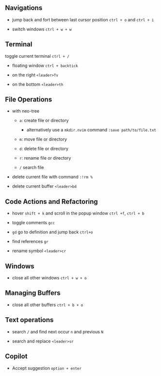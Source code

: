 ## Navigations

- jump back and fort between last cursor position `ctrl + o` and `ctrl + i`

- switch windows `ctrl + w + w`

## Terminal

toggle current terminal `ctrl + /`

- floating window `ctrl + backtick`

- on the right `<leader>Tv`

- on the bottom `<leader>th`

## File Operations

- with neo-tree

  - `a`: create file or directory

    - alternatively use a `mkdir.nvim` command `:save path/to/file.txt`

  - `m`: move file or directory
  - `d`: delete file or directory
  - `r`: rename file or directory
  - `/` search file

- delete current file with command `:!rm %`

- delete current buffer `<leader>bd`

## Code Actions and Refactoring

- hover `shift + k` and scroll in the popup window `ctrl +f`, `ctrl + b`

- toggle comments `gcc`

- `gd` go to definition and jump back `ctrl+o`

- find references `gr`

- rename symbol `<leader>cr`

## Windows

- close all other windows `ctrl + w + o`

## Managing Buffers

- close all other buffers `ctrl + b + o`

## Text operations

- search `/` and find next occur `n` and previous `N`

- search and replace `<leader>sr`

## Copilot

- Accept suggestion `option + enter`
